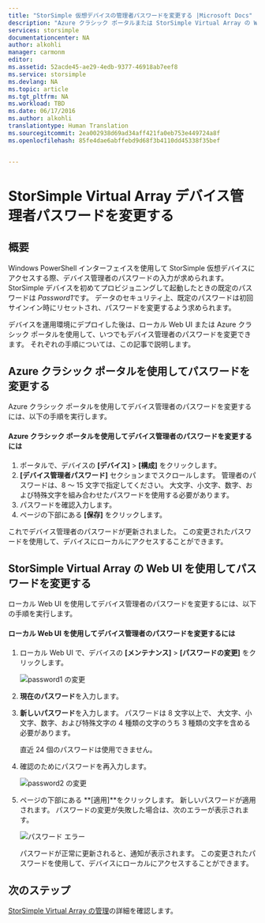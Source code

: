 ```yaml
---
title: "StorSimple 仮想デバイスの管理者パスワードを変更する |Microsoft Docs"
description: "Azure クラシック ポータルまたは StorSimple Virtual Array の Web UI を使用して、デバイス管理者のパスワードを変更する方法について説明します。"
services: storsimple
documentationcenter: NA
author: alkohli
manager: carmonm
editor: 
ms.assetid: 52acde45-ae29-4edb-9377-46918ab7eef8
ms.service: storsimple
ms.devlang: NA
ms.topic: article
ms.tgt_pltfrm: NA
ms.workload: TBD
ms.date: 06/17/2016
ms.author: alkohli
translationtype: Human Translation
ms.sourcegitcommit: 2ea002938d69ad34aff421fa0eb753e449724a8f
ms.openlocfilehash: 85fe4dae6abffebd9d68f3b4110dd45338f35bef


---
```

# <a name="change-the-storsimple-virtual-array-device-administrator-password"></a>StorSimple Virtual Array デバイス管理者パスワードを変更する
## <a name="overview"></a>概要
Windows PowerShell インターフェイスを使用して StorSimple 仮想デバイスにアクセスする際、デバイス管理者のパスワードの入力が求められます。 StorSimple デバイスを初めてプロビジョニングして起動したときの既定のパスワードは *Password1*です。 データのセキュリティ上、既定のパスワードは初回サインイン時にリセットされ、パスワードを変更するよう求められます。

デバイスを運用環境にデプロイした後は、ローカル Web UI または Azure クラシック ポータルを使用して、いつでもデバイス管理者のパスワードを変更できます。 それぞれの手順については、この記事で説明します。

## <a name="use-the-azure-classic-portal-to-change-the-password"></a>Azure クラシック ポータルを使用してパスワードを変更する
Azure クラシック ポータルを使用してデバイス管理者のパスワードを変更するには、以下の手順を実行します。

#### <a name="to-change-the-device-administrator-password-via-the-azure-classic-portal"></a>Azure クラシック ポータルを使用してデバイス管理者のパスワードを変更するには
1. ポータルで、デバイスの **[デバイス]** > **[構成]** をクリックします。
2. **[デバイス管理者パスワード]** セクションまでスクロールします。 管理者のパスワードは、8 ～ 15 文字で指定してください。 大文字、小文字、数字、および特殊文字を組み合わせたパスワードを使用する必要があります。
3. パスワードを確認入力します。
4. ページの下部にある **[保存]** をクリックします。

これでデバイス管理者のパスワードが更新されました。 この変更されたパスワードを使用して、デバイスにローカルにアクセスすることができます。

## <a name="use-the-storsimple-virtual-array-web-ui-to-change-the-password"></a>StorSimple Virtual Array の Web UI を使用してパスワードを変更する
ローカル Web UI を使用してデバイス管理者のパスワードを変更するには、以下の手順を実行します。

#### <a name="to-change-the-device-administrator-password-via-the-local-web-ui"></a>ローカル Web UI を使用してデバイス管理者のパスワードを変更するには
1. ローカル Web UI で、デバイスの **[メンテナンス]** > **[パスワードの変更]** をクリックします。
   
    ![password1 の変更](./media/storsimple-ova-change-device-admin-password/image40.png)
2. **現在のパスワード**を入力します。
3. **新しいパスワード**を入力します。 パスワードは 8 文字以上で、 大文字、小文字、数字、および特殊文字の 4 種類の文字のうち 3 種類の文字を含める必要があります。
   
    直近 24 個のパスワードは使用できません。
4. 確認のためにパスワードを再入力します。
   
    ![password2 の変更](./media/storsimple-ova-change-device-admin-password/image41.png)
5. ページの下部にある **[適用]**をクリックします。 新しいパスワードが適用されます。 パスワードの変更が失敗した場合は、次のエラーが表示されます。
   
    ![パスワード エラー](./media/storsimple-ova-change-device-admin-password/image42.png)
   
    パスワードが正常に更新されると、通知が表示されます。 この変更されたパスワードを使用して、デバイスにローカルにアクセスすることができます。

## <a name="next-steps"></a>次のステップ
[StorSimple Virtual Array の管理](storsimple-ova-web-ui-admin.md)の詳細を確認します。




<!--HONumber=Nov16_HO3-->


